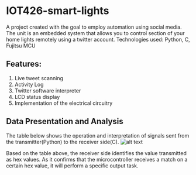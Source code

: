 # IOT426-smart-lights
A project created with the goal to employ automation using social media.
The unit is an embedded system that allows you to control section of your home lights remotely using a twitter account. 
Technologies used: Python, C, Fujitsu MCU

## Features:
1. Live tweet scanning
2. Activity Log
3. Twitter software interpreter
4. LCD status display
5. Implementation of the electrical circuitry

## Data Presentation and Analysis

The table below shows the operation and interpretation of signals sent from the transmitter(Python) to the receiver side(C).
![alt text](https://i.ibb.co/NyQTCSt/table.png "table image")


Based on the table above, the receiver side identifies the value transmitted as hex values. As it confirms that the microcontroller receives a match on a certain hex value, it will perform a specific output task.
